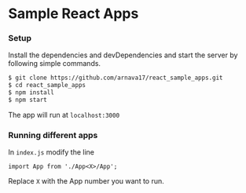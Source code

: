 # Sample React Apps

### Setup
Install the dependencies and devDependencies and start the server by following simple commands.
```sh
$ git clone https://github.com/arnava17/react_sample_apps.git
$ cd react_sample_apps
$ npm install
$ npm start
```

The app will run at `localhost:3000`

### Running different apps

In `index.js` modify the line
```
import App from './App<X>/App';
```

Replace ```X``` with the App number you want to run.

